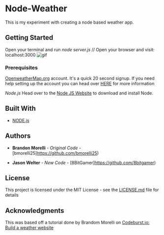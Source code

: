 # Node-Weather
This is my experiment with creating a node based weather app.

## Getting Started

Open your terminal and run 
*node server.js*
// Open your browser and visit: localhost:3000
![gif](https://github.com/bmorelli25/simple-nodejs-weather-app/blob/master/giphy.gif?raw=true 'website gif')


### Prerequisites

[OpenweatherMap.org](https://openweathermap.org/api) account. It's a quick 20 second signup. If you need help setting up the account you can head over [HERE](https://codeburst.io/build-a-simple-weather-app-with-node-js-in-just-16-lines-of-code-32261690901d) for more information

*Node.js* Head over to the [Node JS Website](https://nodejs.org/en/) to download and install Node. 



## Built With

* [NODE.js](https://nodejs.org/en/)



## Authors

* **Brandon Morelli** - *Original Code* - [bmorelli25]https://github.com/bmorelli25)

* **Jason Welter** - *New Code* - [8BitGamer]https://github.com/8bitgamer)

## License

This project is licensed under the MIT License - see the [LICENSE.md](LICENSE.md) file for details

## Acknowledgments

This was based off a tutorial done by Brandom Morelli on [Codeburst.io: Build a weather website](https://codeburst.io/build-a-weather-website-in-30-minutes-with-node-js-express-openweather-a317f904897b)

